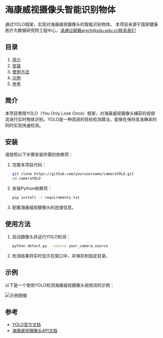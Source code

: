 # 海康威视摄像头智能识别物体

通过YOLO框架，实现对海康威视摄像头的智能识别物体。
本项目来源于国家健康医疗大数据研究院工程中心，请通过邮箱wych@sdu.edu.cn联系我们

## 目录

1. [简介](#简介)
2. [安装](#安装)
3. [使用方法](#使用方法)
4. [示例](#示例)
5. [参考](#参考)

## 简介

本项目使用YOLO（You Only Look Once）框架，对海康威视摄像头捕获的视频流进行实时物体识别。YOLO是一种高效的目标检测算法，能够在保持高准确率的同时实现快速检测。

## 安装

请按照以下步骤安装所需的依赖项：

1. 克隆本项目代码：
    ```bash
    git clone https://github.com/yourusername/cameraYOLO.git
    cd cameraYOLO
    ```

2. 安装Python依赖项：
    ```bash
    pip install -r requirements.txt
    ```

3. 配置海康威视摄像头的连接信息。

## 使用方法

1. 启动摄像头并运行YOLO检测：
    ```bash
    python detect.py --source your_camera_source
    ```

2. 检测结果将实时显示在窗口中，并保存到指定目录。

## 示例

以下是一个使用YOLO检测海康威视摄像头视频流的示例：

![示例图像](path/to/example_image.jpg)

## 参考

- [YOLO官方文档](https://pjreddie.com/darknet/yolo/)
- [海康威视摄像头API文档](https://www.hikvision.com/cn/support/download/)
